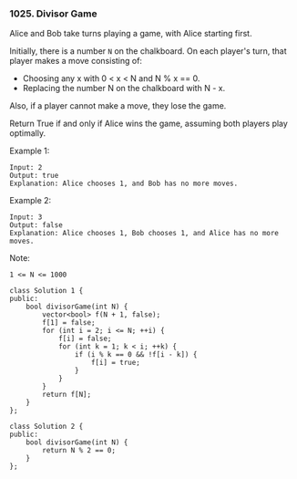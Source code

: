 ### 1025. Divisor Game

Alice and Bob take turns playing a game, with Alice starting first.

Initially, there is a number ```N``` on the chalkboard.  On each player's turn, that player makes a move consisting of:

- Choosing any x with 0 < x < N and N % x == 0.
- Replacing the number N on the chalkboard with N - x.

Also, if a player cannot make a move, they lose the game.

Return True if and only if Alice wins the game, assuming both players play optimally.

 
Example 1:

```
Input: 2
Output: true
Explanation: Alice chooses 1, and Bob has no more moves.
```
Example 2:

```
Input: 3
Output: false
Explanation: Alice chooses 1, Bob chooses 1, and Alice has no more moves.
```

Note:

```
1 <= N <= 1000
```
```
class Solution 1 {
public:
    bool divisorGame(int N) {
        vector<bool> f(N + 1, false);
        f[1] = false;
        for (int i = 2; i <= N; ++i) {
            f[i] = false;
            for (int k = 1; k < i; ++k) {
                if (i % k == 0 && !f[i - k]) {
                    f[i] = true;
                }
            }
        }
        return f[N];
    }
};

class Solution 2 {
public:
    bool divisorGame(int N) {
        return N % 2 == 0;
    }
};
```